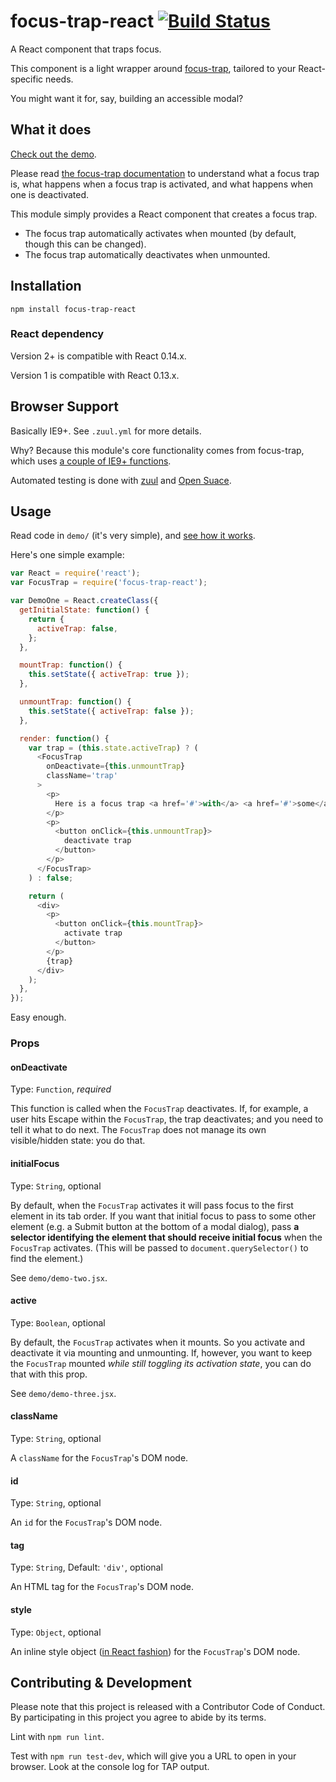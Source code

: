 # focus-trap-react [![Build Status](https://travis-ci.org/davidtheclark/focus-trap-react.svg?branch=0.1.0)](https://travis-ci.org/davidtheclark/focus-trap-react)

A React component that traps focus.

This component is a light wrapper around [focus-trap](https://github.com/davidtheclark/focus-trap),
tailored to your React-specific needs.

You might want it for, say, building an accessible modal?

## What it does

[Check out the demo](http://davidtheclark.github.io/focus-trap-react/demo/).

Please read [the focus-trap documentation](https://github.com/davidtheclark/focus-trap) to understand what a focus trap is, what happens when a focus trap is activated, and what happens when one is deactivated.

This module simply provides a React component that creates a focus trap.

- The focus trap automatically activates when mounted (by default, though this can be changed).
- The focus trap automatically deactivates when unmounted.

## Installation

```
npm install focus-trap-react
```

### React dependency

Version 2+ is compatible with React 0.14.x.

Version 1 is compatible with React 0.13.x.

## Browser Support

Basically IE9+. See `.zuul.yml` for more details.

Why? Because this module's core functionality comes from focus-trap, which uses [a couple of IE9+ functions](https://github.com/davidtheclark/tabbable#browser-support).

Automated testing is done with [zuul](https://github.com/defunctzombie/zuul) and [Open Suace](https://saucelabs.com/opensauce/).

## Usage

Read code in `demo/` (it's very simple), and [see how it works](http://davidtheclark.github.io/focus-trap-react/demo/).

Here's one simple example:

```js
var React = require('react');
var FocusTrap = require('focus-trap-react');

var DemoOne = React.createClass({
  getInitialState: function() {
    return {
      activeTrap: false,
    };
  },

  mountTrap: function() {
    this.setState({ activeTrap: true });
  },

  unmountTrap: function() {
    this.setState({ activeTrap: false });
  },

  render: function() {
    var trap = (this.state.activeTrap) ? (
      <FocusTrap
        onDeactivate={this.unmountTrap}
        className='trap'
      >
        <p>
          Here is a focus trap <a href='#'>with</a> <a href='#'>some</a> <a href='#'>focusable</a> parts.
        </p>
        <p>
          <button onClick={this.unmountTrap}>
            deactivate trap
          </button>
        </p>
      </FocusTrap>
    ) : false;

    return (
      <div>
        <p>
          <button onClick={this.mountTrap}>
            activate trap
          </button>
        </p>
        {trap}
      </div>
    );
  },
});
```

Easy enough.

### Props

#### onDeactivate

Type: `Function`, *required*

This function is called when the `FocusTrap` deactivates. If, for example, a user hits Escape within the `FocusTrap`, the trap deactivates; and you need to tell it what to do next. The `FocusTrap` does not manage its own visible/hidden state: you do that.

#### initialFocus

Type: `String`, optional

By default, when the `FocusTrap` activates it will pass focus to the first element in its tab order. If you want that initial focus to pass to some other element (e.g. a Submit button at the bottom of a modal dialog),
pass **a selector identifying the element that should receive initial focus** when the `FocusTrap` activates.
(This will be passed to `document.querySelector()` to find the element.)

See `demo/demo-two.jsx`.

#### active

Type: `Boolean`, optional

By default, the `FocusTrap` activates when it mounts. So you activate and deactivate it via mounting and unmounting. If, however, you want to keep the `FocusTrap` mounted *while still toggling its activation state*, you can do that with this prop.

See `demo/demo-three.jsx`.

#### className

Type: `String`, optional

A `className` for the `FocusTrap`'s DOM node.

#### id

Type: `String`, optional

An `id` for the `FocusTrap`'s DOM node.

#### tag

Type: `String`, Default: `'div'`, optional

An HTML tag for the `FocusTrap`'s DOM node.

#### style

Type: `Object`, optional

An inline style object ([in React fashion](https://facebook.github.io/react/tips/inline-styles.html)) for the `FocusTrap`'s DOM node.

## Contributing & Development

Please note that this project is released with a Contributor Code of Conduct. By participating in this project you agree to abide by its terms.

Lint with `npm run lint`.

Test with `npm run test-dev`, which will give you a URL to open in your browser. Look at the console log for TAP output.
